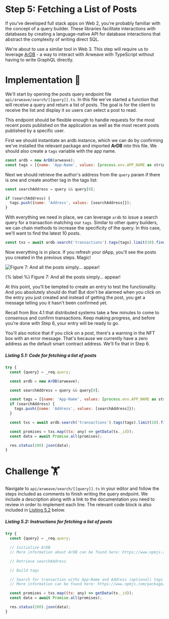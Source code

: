 # Step 5: Fetching a List of Posts

If you've developed full stack apps on Web 2, you're probably familiar with the concept of a query builder. These libraries facilitate interactions with databases by creating a language-native API for database interactions that abstract the complexity of writing direct SQL.

We're about to use a similar tool in Web 3. This step will require us to leverage [ArDB](https://www.npmjs.com/package/ardb) - a way to interact with Arweave with TypeScript without having to write GraphQL directly.

# Implementation 🧩

We'll start by opening the posts query endpoint file `api/arweave/search/[[query]].ts`. In this file we've started a function that will receive a query and return a list of posts. The goal is for the client to receive the list and display it so users can select a post to read.

This endpoint should be flexible enough to handle requests for the most recent posts published on the application as well as the most recent posts published by a specific user.

First we should instantiate an ardb instance, which we can do by confirming we've installed the relevant package and imported **ArDB** into this file. We should also create a `tags` variable with the app name.

```javascript
const ardb = new ArDB(arweave);
const tags = [{name: 'App-Name', values: [process.env.APP_NAME as string]}];
```

Next we should retrieve the author's address from the `query` param if there is one and create another tag in the tags list:

```javascript
const searchAddress = query && query[0];

if (searchAddress) {
  tags.push({name: 'Address', values: [searchAddress]});
}
```

With everything we need in place, we can leverage `ardb` to issue a search query for a transaction matching our `tags`. Similar to other query builders, we can chain methods to increase the specificity of the query. In this case, we'll want to find the latest 10 posts.

```javascript
const txs = await ardb.search('transactions').tags(tags).limit(10).find();
```

Now everything is in place. If you refresh your dApp, you'll see the posts you created in the previous steps. Magic!

![Figure 7: And all the posts simply... appear!](https://raw.githubusercontent.com/figment-networks/learn-tutorials/mirror-tutorial/mirror/assets/magic.jpeg?raw=true)

{% label %}
Figure 7: And all the posts simply... appear!

At this point, you'll be tempted to create an entry to test the functionality. And you absolutely should do that! But don't be alarmed when you click on the entry you just created and instead of getting the post, you get a message telling you it hasn't been confirmed yet.

Recall from Box 4.1 that distributed systems take a few minutes to come to consensus and confirm transactions. Keep making progress, and before you're done with Step 6, your entry will be ready to go.

You'll also notice that if you click on a post, there's a warning in the NFT box with an error message. That's because we currently have a zero address as the default smart contract address. We'll fix that in Step 6.

##### _Listing 5.1: Code for fetching a list of posts_
```javascript
try {
  const {query} = _req.query;

  const ardb = new ArDB(arweave);

  const searchAddress = query && query[0];

  const tags = [{name: 'App-Name', values: [process.env.APP_NAME as string]}];
  if (searchAddress) {
    tags.push({name: 'Address', values: [searchAddress]});
  }

  const txs = await ardb.search('transactions').tags(tags).limit(10).find();

  const promises = txs.map((tx: any) => getData(tx._id));
  const data = await Promise.all(promises);

  res.status(200).json(data);
}
```

# Challenge 🏋️

Navigate to `api/arweave/search/[[query]].ts` in your editor and follow the steps included as comments to finish writing the query endpoint. We include a description along with a link to the documentation you need to review in order to implement each line. The relevant code block is also included in [Listing 5.2](#listing-52-instructions-for-fetching-a-list-of-posts) below.

##### _Listing 5.2: Instructions for fetching a list of posts_
```javascript
try {
  const {query} = _req.query;

  // Initialize ArDB
  // More information about ArDB can be found here: https://www.npmjs.com/package/ardb

  // Retrieve searchAddress

  // Build tags

  // Search for transaction withs App-Name and Address (optional) tags
  // More information can be found here: https://www.npmjs.com/package/ardb

  const promises = txs.map((tx: any) => getData(tx._id));
  const data = await Promise.all(promises);

  res.status(200).json(data);
}
```
